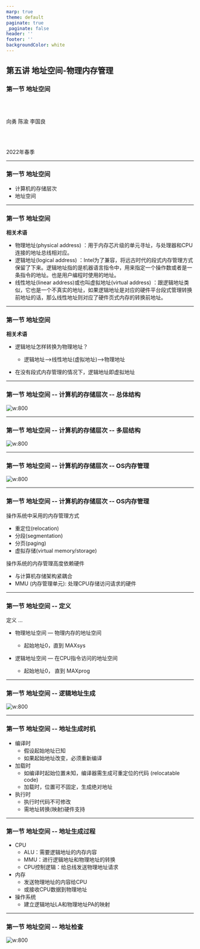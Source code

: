 ```yaml
---
marp: true
theme: default
paginate: true
_paginate: false
header: ''
footer: ''
backgroundColor: white
---
```


<!-- theme: gaia -->
<!-- _class: lead -->

## 第五讲 地址空间-物理内存管理

### 第一节 地址空间


<br>
<br>

向勇 陈渝 李国良 

<br>
<br>

2022年春季

---
### 第一节 地址空间
- 计算机的存储层次
- 地址空间

---
### 第一节 地址空间
**相关术语**
- 物理地址(physical address) ：用于内存芯片级的单元寻址，与处理器和CPU连接的地址总线相对应。 
- 逻辑地址(logical address) ：Intel为了兼容，将远古时代的段式内存管理方式保留了下来。逻辑地址指的是机器语言指令中，用来指定一个操作数或者是一条指令的地址。也是用户编程时使用的地址。
- 线性地址(linear address)或也叫虚拟地址(virtual address) ：跟逻辑地址类似，它也是一个不真实的地址，如果逻辑地址是对应的硬件平台段式管理转换前地址的话，那么线性地址则对应了硬件页式内存的转换前地址。


---
### 第一节 地址空间
**相关术语**
- 逻辑地址怎样转换为物理地址？
  - 逻辑地址-->线性地址(虚拟地址)-->物理地址

- 在没有段式内存管理的情况下，逻辑地址即虚拟地址

---
### 第一节 地址空间 -- 计算机的存储层次 -- 总体结构

![w:800](figs/computer.png)



---
### 第一节 地址空间 -- 计算机的存储层次 -- 多层结构
![w:800](figs/mem-layers.png)


---
### 第一节 地址空间 -- 计算机的存储层次 -- OS内存管理
![w:800](figs/os-mem-mgr.png)



---
### 第一节 地址空间 -- 计算机的存储层次 -- OS内存管理
操作系统中采用的内存管理方式
- 重定位(relocation)
- 分段(segmentation)
- 分页(paging)
- 虚拟存储(virtual memory/storage)

操作系统的内存管理高度依赖硬件
- 与计算机存储架构紧耦合
- MMU (内存管理单元): 处理CPU存储访问请求的硬件


---
### 第一节 地址空间 -- 定义

定义
...

- 物理地址空间 — 物理内存的地址空间
  - 起始地址0，直到 MAXsys

- 逻辑地址空间 — 在CPU指令访问的地址空间
  - 起始地址0， 直到 MAXprog


---
### 第一节 地址空间 -- 逻辑地址生成
![w:800](figs/create-logic-addr.png)



---
### 第一节 地址空间 -- 地址生成时机
- 编译时
  - 假设起始地址已知
  - 如果起始地址改变，必须重新编译
- 加载时
  - 如编译时起始位置未知，编译器需生成可重定位的代码 (relocatable code) 
  - 加载时，位置可不固定，生成绝对地址
- 执行时
  - 执行时代码不可修改
  - 需地址转换(映射)硬件支持


---
### 第一节 地址空间 -- 地址生成过程
- CPU
  - ALU：需要逻辑地址的内存内容
  - MMU：进行逻辑地址和物理地址的转换
  - CPU控制逻辑：给总线发送物理地址请求
- 内存
  - 发送物理地址的内容给CPU
  - 或接收CPU数据到物理地址
- 操作系统
  - 建立逻辑地址LA和物理地址PA的映射


---
### 第一节 地址空间 -- 地址检查
![w:800](figs/addr-check.png)

